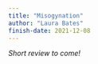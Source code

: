 ```yaml
---
title: "Misogynation"
author: "Laura Bates"
finish-date: 2021-12-08
---
```


_Short review to come!_
